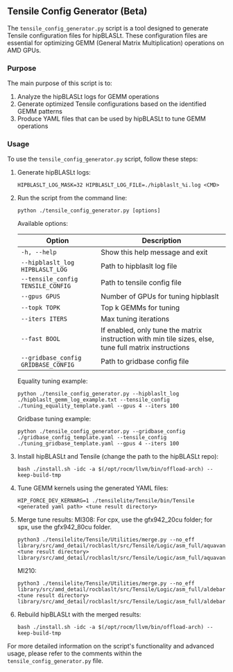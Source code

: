 ## Tensile Config Generator (Beta)

The `tensile_config_generator.py` script is a tool designed to generate Tensile configuration files for hipBLASLt. These configuration files are essential for optimizing GEMM (General Matrix Multiplication) operations on AMD GPUs.

### Purpose

The main purpose of this script is to:
1. Analyze the hipBLASLt logs for GEMM operations
2. Generate optimized Tensile configurations based on the identified GEMM patterns
3. Produce YAML files that can be used by hipBLASLt to tune GEMM operations

### Usage

To use the `tensile_config_generator.py` script, follow these steps:

1. Generate hipBLASLt logs:
   ```
   HIPBLASLT_LOG_MASK=32 HIPBLASLT_LOG_FILE=./hipblaslt_%i.log <CMD>
   ```

2. Run the script from the command line:
   ```
   python ./tensile_config_generator.py [options]
   ```

   Available options:

   | Option | Description |
   |--------|-------------|
   | `-h, --help` | Show this help message and exit |
   | `--hipblaslt_log HIPBLASLT_LOG` | Path to hipblaslt log file |
   | `--tensile_config TENSILE_CONFIG` | Path to tensile config file |
   | `--gpus GPUS` | Number of GPUs for tuning hipblaslt |
   | `--topk TOPK` | Top k GEMMs for tuning |
   | `--iters ITERS` | Max tuning iterations |
   | `--fast BOOL` | If enabled, only tune the matrix instruction with min tile sizes, else, tune full matrix instructions |
   | `--gridbase_config GRIDBASE_CONFIG` | Path to gridbase config file |

   Equality tuning example:
   ```
   python ./tensile_config_generator.py --hipblaslt_log ./hipblaslt_gemm_log_example.txt --tensile_config ./tuning_equality_template.yaml --gpus 4 --iters 100
   ```

   Gridbase tuning example:
   ```
   python ./tensile_config_generator.py --gridbase_config ./gridbase_config_template.yaml --tensile_config ./tuning_gridbase_template.yaml --gpus 4 --iters 100
   ```

3. Install hipBLASLt and Tensile (change the path to the hipBLASLt repo):
   ```
   bash ./install.sh -idc -a $(/opt/rocm/llvm/bin/offload-arch) --keep-build-tmp
   ```

4. Tune GEMM kernels using the generated YAML files:
   ```
   HIP_FORCE_DEV_KERNARG=1 ./tensilelite/Tensile/bin/Tensile <generated yaml path> <tune result directory>
   ```

5. Merge tune results:
   MI308:
   For cpx, use the gfx942_20cu folder; for spx, use the gfx942_80cu folder.
   ```
   python3 ./tensilelite/Tensile/Utilities/merge.py --no_eff library/src/amd_detail/rocblaslt/src/Tensile/Logic/asm_full/aquavanjaram/{gfx942_20cu|gfx942_80cu}/Equality/ <tune result directory> library/src/amd_detail/rocblaslt/src/Tensile/Logic/asm_full/aquavanjaram/{gfx942_20cu|gfx942_80cu}/Equality/
   ```
   MI210:
   ```
   python3 ./tensilelite/Tensile/Utilities/merge.py --no_eff library/src/amd_detail/rocblaslt/src/Tensile/Logic/asm_full/aldebaran/104CU/Equality/ <tune result directory> library/src/amd_detail/rocblaslt/src/Tensile/Logic/asm_full/aldebaran/104CU/Equality/
   ```

6. Rebuild hipBLASLt with the merged results:
   ```
   bash ./install.sh -idc -a $(/opt/rocm/llvm/bin/offload-arch) --keep-build-tmp
   ```

For more detailed information on the script's functionality and advanced usage, please refer to the comments within the `tensile_config_generator.py` file.
